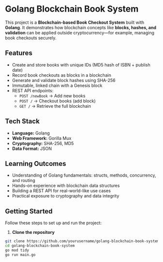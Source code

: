 # Golang Blockchain Book System

This project is a **Blockchain-based Book Checkout System** built with **Golang**. It demonstrates how blockchain concepts like **blocks, hashes, and validation** can be applied outside cryptocurrency—for example, managing book checkouts securely.

## Features
- Create and store books with unique IDs (MD5 hash of ISBN + publish date)
- Record book checkouts as blocks in a blockchain
- Generate and validate block hashes using SHA-256
- Immutable, linked chain with a Genesis block
- REST API endpoints:
  - `POST /newBook` → Add new books
  - `POST /` → Checkout books (add block)
  - `GET /` → Retrieve the full blockchain

## Tech Stack
- **Language:** Golang
- **Web Framework:** Gorilla Mux
- **Cryptography:** SHA-256, MD5
- **Data Format:** JSON

## Learning Outcomes
- Understanding of Golang fundamentals: structs, methods, concurrency, and routing
- Hands-on experience with blockchain data structures
- Building a REST API for real-world-like use cases
- Practical exposure to cryptography and data integrity

## Getting Started
Follow these steps to set up and run the project:

1. **Clone the repository**
```bash
git clone https://github.com/yourusername/golang-blockchain-book-system.git
cd golang-blockchain-book-system
go mod tidy
go run main.go

